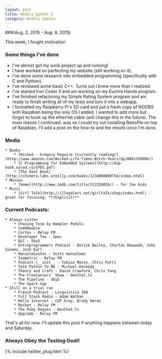 ```yaml
---
layout: post
title: Weekly Update 2
category: Weekly Update
---
```

###(Aug. 2, 2015 - Aug. 8, 2015)

This week, I fought motivation

### Some things I've done
* I've almost got my work project up and running!
* I have worked on perfecting my website (still working on it).
* I've done some research into embedded programming (specifically with C and Python).
* I've reviewed some basic C++. Turns out I knew more than I realized.
* I've started Iron Coder II and am working on my Euchre Hands program.
* I've finished refactoring my Simple Rating System program and am ready to finish writing all of my tests and turn it into a webapp.
* I formatted my Raspberry Pi's SD card and put a fresh copy of NOOBS with Raspbian being the only OS I added. I wanted to add more but forgot to hook up the ethernet cable (will change this in the future). The main reason I continued, was so I could try out installing RetroPie on top of Raspbian. I'll add a post on the how-to and the results once I'm done.

### Media
    * Books
        * [Wicked - Gregory Maguire (Currently reading)](http://www.amazon.com/Wicked-Life-Times-Witch-Years/dp/0061350966/)
        * [C Programming for Embedded Systems](http://dsp-book.narod.ru/CPES.pdf)
        * [The Goat Book](http://chimera.labs.oreilly.com/books/1234000000754/index.html)
    * Movies
        * [Home](http://www.imdb.com/title/tt2224026/) - for the kids
    * Music
        * [Girl Talk](http://illegalart.net/girltalk/shop/index.html) - great for focusing. **(Explicit)**

### Current Podcasts:
    * Always Listen
        * Chasing Tone by Wampler Pedals
        * CodeNewbie
        * Cortex - Relay FM
        * Developer Tea - Spec
        * DLC - 5by5
        * Entreprogrammers Podcast - Derick Bailey, Charles Maxwood, John Sonmez, Josh Earl
        * Hanselminutes - Scott Hanselman
        * Isometric - Relay FM
        * Podcast.\__init__ - Tobias Macey, Chris Patti
        * Talk Python To Me - Michael Kennedy
        * Theory and Craft - David Crawford, Chris Yang
        * The Freelancers' Show - DevChat.tv
        * The Pipeline - 5by5
        * The Spark Gap
    * Still on a trial run
        * French Podcast - Linguistica 360
        * Full Stack Radio - Adam Wathan
        * Hello Internet - CGP Grey, Brady Haran
        * Rocket - Relay FM
        * The Ruby Rogues - DevChat.tv
        * Upgrade - Relay FM


That's all for now. I'll update this post if anything happens between today and Saturday.

### Always Obey the Testing Goat!

{% include twitter_plug.html %}
